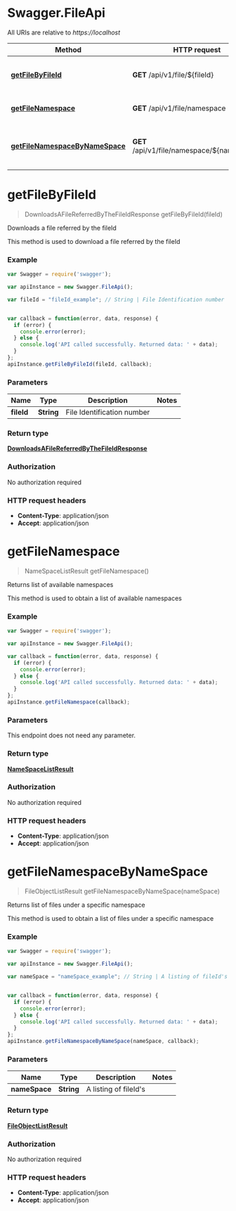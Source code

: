 # Swagger.FileApi

All URIs are relative to *https://localhost*

Method | HTTP request | Description
------------- | ------------- | -------------
[**getFileByFileId**](FileApi.md#getFileByFileId) | **GET** /api/v1/file/${fileId} | Downloads a file referred by the fileId
[**getFileNamespace**](FileApi.md#getFileNamespace) | **GET** /api/v1/file/namespace | Returns list of available namespaces
[**getFileNamespaceByNameSpace**](FileApi.md#getFileNamespaceByNameSpace) | **GET** /api/v1/file/namespace/${nameSpace} | Returns list of files under a specific namespace


<a name="getFileByFileId"></a>
# **getFileByFileId**
> DownloadsAFileReferredByTheFileIdResponse getFileByFileId(fileId)

Downloads a file referred by the fileId

This method is used to download a file referred by the fileId

### Example
```javascript
var Swagger = require('swagger');

var apiInstance = new Swagger.FileApi();

var fileId = "fileId_example"; // String | File Identification number


var callback = function(error, data, response) {
  if (error) {
    console.error(error);
  } else {
    console.log('API called successfully. Returned data: ' + data);
  }
};
apiInstance.getFileByFileId(fileId, callback);
```

### Parameters

Name | Type | Description  | Notes
------------- | ------------- | ------------- | -------------
 **fileId** | **String**| File Identification number | 

### Return type

[**DownloadsAFileReferredByTheFileIdResponse**](DownloadsAFileReferredByTheFileIdResponse.md)

### Authorization

No authorization required

### HTTP request headers

 - **Content-Type**: application/json
 - **Accept**: application/json

<a name="getFileNamespace"></a>
# **getFileNamespace**
> NameSpaceListResult getFileNamespace()

Returns list of available namespaces

This method is used to obtain a list of available namespaces

### Example
```javascript
var Swagger = require('swagger');

var apiInstance = new Swagger.FileApi();

var callback = function(error, data, response) {
  if (error) {
    console.error(error);
  } else {
    console.log('API called successfully. Returned data: ' + data);
  }
};
apiInstance.getFileNamespace(callback);
```

### Parameters
This endpoint does not need any parameter.

### Return type

[**NameSpaceListResult**](NameSpaceListResult.md)

### Authorization

No authorization required

### HTTP request headers

 - **Content-Type**: application/json
 - **Accept**: application/json

<a name="getFileNamespaceByNameSpace"></a>
# **getFileNamespaceByNameSpace**
> FileObjectListResult getFileNamespaceByNameSpace(nameSpace)

Returns list of files under a specific namespace

This method is used to obtain a list of files under a specific namespace

### Example
```javascript
var Swagger = require('swagger');

var apiInstance = new Swagger.FileApi();

var nameSpace = "nameSpace_example"; // String | A listing of fileId's


var callback = function(error, data, response) {
  if (error) {
    console.error(error);
  } else {
    console.log('API called successfully. Returned data: ' + data);
  }
};
apiInstance.getFileNamespaceByNameSpace(nameSpace, callback);
```

### Parameters

Name | Type | Description  | Notes
------------- | ------------- | ------------- | -------------
 **nameSpace** | **String**| A listing of fileId&#39;s | 

### Return type

[**FileObjectListResult**](FileObjectListResult.md)

### Authorization

No authorization required

### HTTP request headers

 - **Content-Type**: application/json
 - **Accept**: application/json

